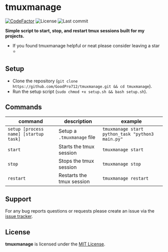 # tmuxmanage
[![CodeFactor](https://www.codefactor.io/repository/github/goodpro712/tmuxmanage/badge)](https://www.codefactor.io/repository/github/goodpro712/tmuxmanage)
![License](https://img.shields.io/github/license/goodpro712/tmuxmanage)
![Last commit](https://img.shields.io/github/last-commit/goodpro712/tmuxmanage)

**Simple script to start, stop, and restart tmux sessions built for my projects.**

- If you found tmuxmanage helpful or neat please consider leaving a star ⭐

## Setup

- Clone the repository (`git clone https://github.com/GoodPro712/tmuxmanage.git && cd tmuxmanage`).
- Run the setup script (`sudo chmod +x setup.sh && bash setup.sh`).

## Commands
| command | description | example |
| - | - | - |
`setup [process name] [startup task]` | Setup a `.tmuxmanage` file  | `tmuxmanage start python_task "python3 main.py"`
`start`                               | Starts the tmux session     | `tmuxmanage start`
`stop`                                | Stops the tmux session      | `tmuxmanage stop`
`restart`                             | Restarts the tmux session   | `tmuxmanage restart`              

## Support
For any bug reports questions or requests please create an issue via the [issue tracker](https://github.com/GoodPro712/tmuxmanage/issues).

## License
**tmuxmanage** is licensed under the [MIT License](https://github.com/GoodPro712/tmuxmanage/blob/master/LICENSE).
